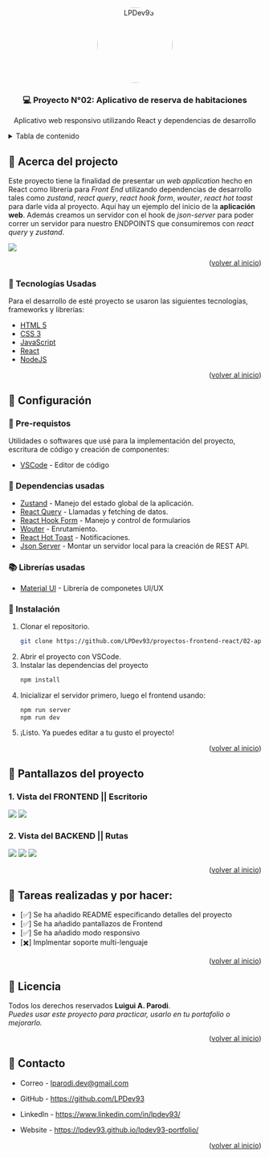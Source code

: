 <!-- PROJECT LOGO -->
<div align="center">
  <a href="https://github.com/LPDev93">
    <img style="border-radius: 100%;" src="https://i.postimg.cc/y8dmtPpX/Logo-dev.png" alt="LPDev93" width="150" height="auto">
  </a>

  <h3 align="center">💻 Proyecto N°02: Aplicativo de reserva de habitaciones</h3>

  <p align="center">
    Aplicativo web responsivo utilizando React y dependencias de desarrollo
  </p>
</div>

<!-- TABLE OF CONTENTS -->
<details>
  <summary>Tabla de contenido</summary>
  <ol>
    <li>
      <a href="#acerca-del-projecto">Acerca del projecto</a>
      <ul>
        <li><a href="#tecnologías-usadas">Tecnologías usadas</a></li>
      </ul>
    </li>
    <li>
      <a href="#configuración">Configuración</a>
      <ul>
        <li><a href="#pre-requistos">Pre-requisitos</a></li>
        <li><a href="#dependencias">Dependencias usadas</a></li>
        <li><a href="#instalación">Instalación</a></li>
      </ul>
    </li>
    <li><a href="#muestra">Muestra</a></li>
    <li><a href="#contacto">Contacto</a></li>
  </ol>
</details>

<!-- ABOUT THE PROJECT -->

## 💎 Acerca del projecto

Este proyecto tiene la finalidad de presentar un _web application_ hecho en React como librería para _Front End_ utilizando dependencias de desarrollo tales como _zustand_, _react query_, _react hook form_, _wouter_, _react hot toast_ para darle vida al proyecto. Aquí hay un ejemplo del inicio de la **aplicación web**. Además creamos un servidor con el hook de _json-server_ para poder correr un servidor para nuestro ENDPOINTS que consumiremos con _react query_ y _zustand_.

<img src="https://i.postimg.cc/rsn6PpsN/Captura-de-pantalla-2023-10-27-211544.png
"/>

<p align="right">(<a href="#top">volver al inicio</a>)</p>

<!-- BUILT WITH -->

### 🌟 Tecnologías Usadas

Para el desarrollo de esté proyecto se usaron las siguientes tecnologías, frameworks y librerías:

- [HTML 5](https://developer.mozilla.org/es/docs/Web/HTML)
- [CSS 3](https://developer.mozilla.org/es/docs/Web/CSS)
- [JavaScript](https://developer.mozilla.org/es/docs/Web/JavaScript)
- [React](https://es.react.dev/)
- [NodeJS](https://nodejs.org/en)

<p align="right">(<a href="#top">volver al inicio</a>)</p>

<!-- GETTING STARTED -->

## 🤖 Configuración

### 🦺 Pre-requistos

Utilidades o softwares que usé para la implementación del proyecto, escritura de código y creación de componentes:

- [VSCode](https://code.visualstudio.com/) - Editor de código

### 🔳 Dependencias usadas

- [Zustand](https://zustand-demo.pmnd.rs/) - Manejo del estado global de la aplicación.
- [React Query](https://tanstack.com/query/v3/) - Llamadas y fetching de datos.
- [React Hook Form](https://react-hook-form.com/) - Manejo y control de formularios
- [Wouter](https://www.npmjs.com/package/wouter) - Enrutamiento.
- [React Hot Toast](https://react-hot-toast.com/) - Notificaciones.
- [Json Server](https://www.npmjs.com/package/json-server) - Montar un servidor local para la creación de REST API.

### 📚 Librerías usadas

- [Material UI](https://mui.com/) - Librería de componetes UI/UX

### 🔧 Instalación

1.  Clonar el repositorio.
    ```sh
    git clone https://github.com/LPDev93/proyectos-frontend-react/02-app-reserva-hoteles
    ```
2.  Abrir el proyecto con VSCode.
3.  Instalar las dependencias del proyecto
    ```sh
    npm install
    ```
    <!-- <strong><em>_En caso no funcione el npm installa utilizar npm install react-typed --force o npm install --force_</em></strong> -->
4.  Inicializar el servidor primero, luego el frontend usando:
    ```sh
    npm run server
    npm run dev
    ```
5.  ¡Listo. Ya puedes editar a tu gusto el proyecto!
<p align="right">(<a href="#top">volver al inicio</a>)</p>

<!-- USAGE EXAMPLES -->

## 📸 Pantallazos del proyecto

### 1. Vista del FRONTEND || Escritorio

<img src="https://i.postimg.cc/rsn6PpsN/Captura-de-pantalla-2023-10-27-211544.png"/>

<img src="https://i.postimg.cc/sgtzz1cn/Captura-de-pantalla-2023-10-27-211556.png"/>

### 2. Vista del BACKEND || Rutas

<img src="https://i.postimg.cc/2y8RGWk5/Booking-Form.png"/>

<img src="https://i.postimg.cc/G3q12XKT/Hotel-Details.png"/>

<img src="https://i.postimg.cc/x1kQBLKJ/Hotel-List.png"/>

<p align="right">(<a href="#top">volver al inicio</a>)</p>

<!-- ROADMAP -->

## 📗 Tareas realizadas y por hacer:

- [✅] Se ha añadido README especificando detalles del proyecto
- [✅] Se ha añadido pantallazos de Frontend
- [✅] Se ha añadido modo responsivo
- [✖️] Implmentar soporte multi-lenguaje

<p align="right">(<a href="#top">volver al inicio</a>)</p>

<!-- LICENSE -->

## 🪪 Licencia

Todos los derechos reservados **Luigui A. Parodi**.
</br>
_Puedes usar este proyecto para practicar, usarlo en tu portafolio o mejorarlo._

<p align="right">(<a href="#top">volver al inicio</a>)</p>

<!-- CONTACT -->

## 📩 Contacto

- Correo - lparodi.dev@gmail.com

- GitHub - https://github.com/LPDev93

- LinkedIn - https://www.linkedin.com/in/lpdev93/

- Website - https://lpdev93.github.io/lpdev93-portfolio/

<p align="right">(<a href="#top">volver al inicio</a>)</p>
